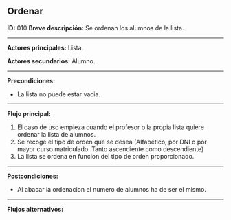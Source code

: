 ## Ordenar

**ID:** 010
**Breve descripción:** Se ordenan los alumnos de la lista.

___

**Actores principales:** Lista.

**Actores secundarios:** Alumno.
___

**Precondiciones:**

 * La lista no puede estar vacia.
___

**Flujo principal:**

 1. El caso de uso empieza cuando el profesor o la propia lista quiere ordenar la lista de alumnos.
 2. Se recoge el tipo de orden que se desea (Alfabético, por DNI o por mayor curso matriculado. Tanto ascendiente como descendiente)
 3. La lista se ordena en funcion del tipo de orden proporcionado.
___

**Postcondiciones:**

 * Al abacar la ordenacion el numero de alumnos ha de ser el mismo.
___

**Flujos alternativos:**


 
 
